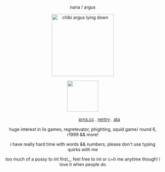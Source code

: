 <p align="center">
nana  /  argus
</p> 
<p align="center">
    <img width="200" src="https://github.com/user-attachments/assets/925ac19d-1060-4360-9be1-1a3531deccfe" alt="chibi argus lying down">
</p>
<p align="center">
    <img width="100" src="https://komarev.com/ghpvc/?username=wolfbrothers"
        </p>
    
ㅤ ㅤㅤㅤ ㅤㅤㅤㅤㅤㅤㅤ ㅤㅤㅤ ㅤ  ㅤㅤ[prns.cc](https://pronouns.cc/@argus) . [rentry](https://rentry.co/rockstars) . [ata](https://wolfbrothers.atabook.org/)

<p align="center">
huge interest in lis games,
    regretevator, phighting, squid game/ round 6, r1999 && more!
</p>
<p align="center">
 i have really hard time with words && numbers, please don't use typing quirks with me
</p>

<p align="center">
too much of a pussy to int first,,, feel free to int or c+h me anytime though! i love it when people do
